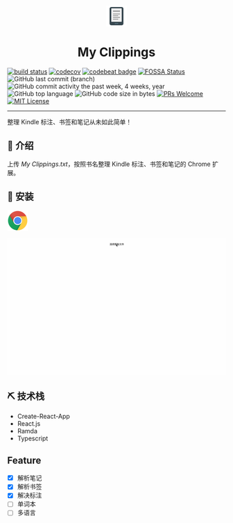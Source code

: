 <div align="center">
  <a href="https://chrome.google.com/webstore/detail/my-clippings/pcfdnhenjhhcbfbanepfegljllniecpe" rel="noopener">
  <img src="public/icon-48.png" alt="Project logo"></a>
</div>

<h1 align="center">My Clippings</h1>

[![build status](https://img.shields.io/travis/nusr/my-clippings/master.svg?style=flat-square)](https://travis-ci.org/nusr/my-clippings)
[![codecov](https://codecov.io/gh/nusr/my-clippings/branch/master/graph/badge.svg)](https://codecov.io/gh/nusr/my-clippings)
[![codebeat badge](https://codebeat.co/badges/040d3a7f-e8fd-4437-afc4-01138cfd4680)](https://codebeat.co/projects/github-com-nusr-my-clippings-master)
[![FOSSA Status](https://app.fossa.com/api/projects/git%2Bgithub.com%2Fnusr%2Fmy-clippings.svg?type=shield)](https://app.fossa.com/projects/git%2Bgithub.com%2Fnusr%2Fmy-clippings?ref=badge_shield)
![GitHub last commit (branch)](https://img.shields.io/github/last-commit/nusr/my-clippings/master.svg)
![GitHub commit activity the past week, 4 weeks, year](https://img.shields.io/github/commit-activity/y/nusr/my-clippings.svg)
![GitHub top language](https://img.shields.io/github/languages/top/nusr/my-clippings.svg)
![GitHub code size in bytes](https://img.shields.io/github/languages/code-size/nusr/my-clippings.svg)
[![PRs Welcome](https://img.shields.io/badge/PRs-welcome-brightgreen.svg?style=flat-square)](https://github.com/nusr/my-clippings/pull/new)
[![MIT License](https://img.shields.io/github/license/nusr/my-clippings.svg)](http://opensource.org/licenses/MIT)

---

整理 Kindle 标注、书签和笔记从未如此简单！

## 🧐 介绍 <a name = "about"></a>

上传 *My Clippings.txt*，按照书名整理 Kindle 标注、书签和笔记的 Chrome 扩展。

## 🏁 安装 <a name = "getting_started"></a>

[![chrome](docs/chrome.png)](https://chrome.google.com/webstore/detail/my-clippings/pcfdnhenjhhcbfbanepfegljllniecpe)

![demo](docs/demo.gif)

## ⛏️ 技术栈 <a name = "built_using"></a>

- Create-React-App
- React.js
- Ramda
- Typescript

## Feature

- [x] 解析笔记
- [x] 解析书签
- [x] 解决标注
- [ ] 单词本
- [ ] 多语言
